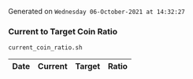 Generated on `Wednesday 06-October-2021 at 14:32:27`

### Current to Target Coin Ratio
`current_coin_ratio.sh`

Date|Current|Target|Ratio
---|---|---|---
